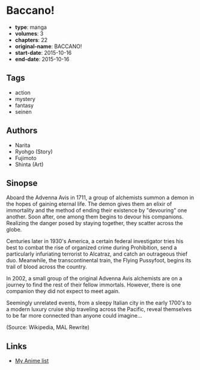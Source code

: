 # Baccano!

-   **type**: manga
-   **volumes**: 3
-   **chapters**: 22
-   **original-name**: BACCANO!
-   **start-date**: 2015-10-16
-   **end-date**: 2015-10-16

## Tags

-   action
-   mystery
-   fantasy
-   seinen

## Authors

-   Narita
-   Ryohgo (Story)
-   Fujimoto
-   Shinta (Art)

## Sinopse

Aboard the Advenna Avis in 1711, a group of alchemists summon a demon in the hopes of gaining eternal life. The demon gives them an elixir of immortality and the method of ending their existence by "devouring" one another. Soon after, one among them begins to devour his companions. Realizing the danger posed by staying together, they scatter across the globe.

Centuries later in 1930's America, a certain federal investigator tries his best to combat the rise of organized crime during Prohibition, send a particularly infuriating terrorist to Alcatraz, and catch an outrageous thief duo. Meanwhile, the transcontinental train, the Flying Pussyfoot, begins its trail of blood across the country.

In 2002, a small group of the original Advenna Avis alchemists are on a journey to find the rest of their fellow immortals. However, there is one companion they did not expect to meet again.

Seemingly unrelated events, from a sleepy Italian city in the early 1700's to a modern luxury cruise ship traveling across the Pacific, reveal themselves to be far more connected than anyone could imagine...

(Source: Wikipedia, MAL Rewrite)

## Links

-   [My Anime list](https://myanimelist.net/manga/92203/Baccano)
